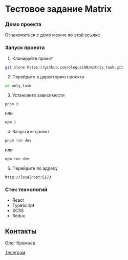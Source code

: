 # Тестовое задание Matrix

### Демо проекта
Ознакомиться с демо можно по [этой ссылке](https://olegus199.github.io/matrix_task/)

### Запуск проекта
1. Клонируйте проект
```bash
git clone https://github.com/olegus199/matrix_task.git
```
2. Перейдите в директорию проекта
```bash
cd only_task
```
3. Установите зависимости
```bash
pnpm i
```
или
```bash
npm i
```
4. Запустите проект
```bash
pnpm run dev
```
или
```bash
npm run dev
```
5. Перейдите по адресу
```
http://localhost:5173
```

### Стек технологий
- React
- TypeScript
- SCSS
- Redux

## Контакты
Олег Кремнев

[Телеграм](https://t.me/goshlegos)
